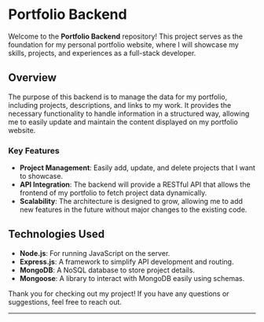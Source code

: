 # Portfolio Backend

Welcome to the **Portfolio Backend** repository! This project serves as the foundation for my personal portfolio website, where I will showcase my skills, projects, and experiences as a full-stack developer.

## Overview

The purpose of this backend is to manage the data for my portfolio, including projects, descriptions, and links to my work. It provides the necessary functionality to handle information in a structured way, allowing me to easily update and maintain the content displayed on my portfolio website.

### Key Features

- **Project Management**: Easily add, update, and delete projects that I want to showcase.
- **API Integration**: The backend will provide a RESTful API that allows the frontend of my portfolio to fetch project data dynamically.
- **Scalability**: The architecture is designed to grow, allowing me to add new features in the future without major changes to the existing code.

## Technologies Used

- **Node.js**: For running JavaScript on the server.
- **Express.js**: A framework to simplify API development and routing.
- **MongoDB**: A NoSQL database to store project details.
- **Mongoose**: A library to interact with MongoDB easily using schemas.



Thank you for checking out my project! If you have any questions or suggestions, feel free to reach out.

---

